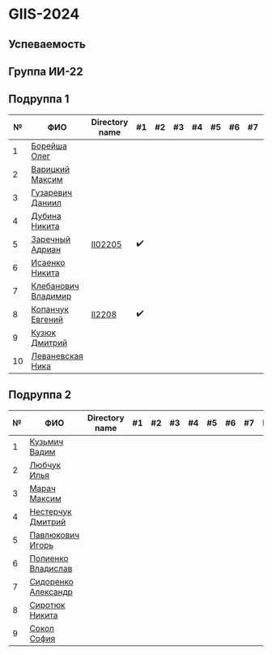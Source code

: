 # GIIS-2024

## Успеваемость

## Группа ИИ-22

## Подруппа 1

| №   | ФИО                                                                     | Directory name          |        #1        | #2  | #3  | #4  | #5  | #6  | #7  | Рейтинг |
| --- | ----------------------------------------------------------------------- | ----------------------- | ---------------- | --- | --- | --- | --- | --- | --- | ------- |
| 1   | [Борейша Олег](https://github.com/orgs/brstu/people/psijikk)            |                         |                  |     |     |     |     |     |     |         |
| 2   | [Варицкий Максим](https://github.com/MaximVaritskiy)                    |                         |                  |     |     |     |     |     |     |         |
| 3   | [Гузаревич Даниил](https://github.com/orgs/brstu/people/lumonces)       |                         |                  |     |     |     |     |     |     |         |
| 4   | [Дубина Никита](https://github.com/AfiSix)                              |                         |                  |     |     |     |     |     |     |         |
| 5   | [Заречный Адриан](https://github.com/orgs/brstu/people/Adryian4ik)      |[II02205](/trunk/II02205)|:heavy_check_mark:|     |     |     |     |     |     |         |
| 6   | [Исаенко Никита](https://github.com/IsaenkoNikita)                      |                         |                  |     |     |     |     |     |     |         |
| 7   | [Клебанович Владимир](https://github.com/KlebanovichVladimir)           |                         |                  |     |     |     |     |     |     |         |
| 8   | [Копанчук Евгений](https://github.com/orgs/brstu/people/Corowka)        |[II2208](./trunk/II2208) |:heavy_check_mark:|     |     |     |     |     |     |         |
| 9   | [Кузюк Дмитрий](https://github.com/NeDoReAn)                            |                         |                  |     |     |     |     |     |     |         |
| 10  | [Леваневская Ника](https://github.com/orgs/brstu/people/neonchikCallMe) |                         |                  |     |     |     |     |     |     |         |


## Подруппа 2

| №   | ФИО                                                              | Directory name | #1  | #2  | #3  | #4  | #5  | #6  | #7  | Рейтинг |
| --- | ---------------------------------------------------------------- | -------------- | --- | --- | --- | --- | --- | --- | --- | ------- |
| 1   | [Кузьмич Вадим](https://github.com/orgs/brstu/people/vkn10)      |                |     |     |     |     |     |     |     |         |
| 2   | [Любчук Илья](https://github.com/snep1one)                       |                |     |     |     |     |     |     |     |         |
| 3   | [Марач Максим](https://github.com/orgs/brstu/people/MaximMarach) |                |     |     |     |     |     |     |     |         |
| 4   | [Нестерчук Дмитрий](https://github.com/nesterchuk11)             |                |     |     |     |     |     |     |     |         |
| 5   | [Павлюкович Игорь](https://github.com/orgs/brstu/people/Kre1kh)  |                |     |     |     |     |     |     |     |         |
| 6   | [Полиенко Владислав](https://github.com/TomiokaGiuy)             |                |     |     |     |     |     |     |     |         |
| 7   | [Сидоренко Александр](https://github.com/6mashina)               |                |     |     |     |     |     |     |     |         |
| 8   | [Сиротюк Никита](https://github.com/orgs/brstu/people/SirnikSan) |                |     |     |     |     |     |     |     |         |
| 9   | [Сокол София](https://github.com/DeAiVil)                        |                |     |     |     |     |     |     |     |         |
